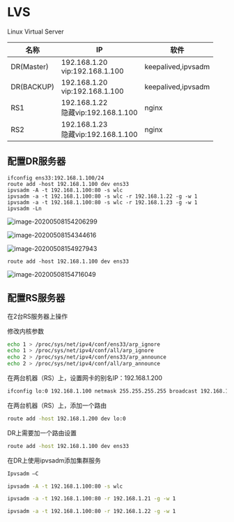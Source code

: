 # LVS

Linux Virtual Server



| 名称       | IP                                    | 软件               |
| ---------- | ------------------------------------- | ------------------ |
| DR(Master) | 192.168.1.20<br>vip:192.168.1.100     | keepalived,ipvsadm |
| DR(BACKUP) | 192.168.1.20<br>vip:192.168.1.100     | keepalived,ipvsadm |
| RS1        | 192.168.1.22<br>隐藏vip:192.168.1.100 | nginx              |
| RS2        | 192.168.1.23<br>隐藏vip:192.168.1.100 | nginx              |





## 配置DR服务器

```
ifconfig ens33:192.168.1.100/24
route add -host 192.168.1.100 dev ens33
ipvsadm -A -t 192.168.1.100:80 -s wlc
ipvsadm -a -t 192.168.1.100:80 -s wlc -r 192.168.1.22 -g -w 1
ipvsadm -a -t 192.168.1.100:80 -s wlc -r 192.168.1.23 -g -w 1
ipvsadm -Ln
```



![image-20200508154206299](E:/%E6%88%91%E7%9A%84%E5%9D%9A%E6%9E%9C%E4%BA%91/OneDrive/%E5%AD%A6%E4%B9%A0/%E7%AC%94%E8%AE%B0/%E5%9B%BE%E7%89%87/note_images/image-20200508154206299.png)

![image-20200508154344616](E:/%E6%88%91%E7%9A%84%E5%9D%9A%E6%9E%9C%E4%BA%91/OneDrive/%E5%AD%A6%E4%B9%A0/%E7%AC%94%E8%AE%B0/%E5%9B%BE%E7%89%87/note_images/image-20200508154344616.png)

![image-20200508154927943](E:/%E6%88%91%E7%9A%84%E5%9D%9A%E6%9E%9C%E4%BA%91/OneDrive/%E5%AD%A6%E4%B9%A0/%E7%AC%94%E8%AE%B0/%E5%9B%BE%E7%89%87/note_images/image-20200508154927943.png)

```
route add -host 192.168.1.100 dev ens33
```

![image-20200508154716049](E:/%E6%88%91%E7%9A%84%E5%9D%9A%E6%9E%9C%E4%BA%91/OneDrive/%E5%AD%A6%E4%B9%A0/%E7%AC%94%E8%AE%B0/%E5%9B%BE%E7%89%87/note_images/image-20200508154716049.png)



## 配置RS服务器

在2台RS服务器上操作

修改内核参数

```sh
echo 1 > /proc/sys/net/ipv4/conf/ens33/arp_ignore
echo 1 > /proc/sys/net/ipv4/conf/all/arp_ignore
echo 2 > /proc/sys/net/ipv4/conf/ens33/arp_announce
echo 2 > /proc/sys/net/ipv4/conf/all/arp_announce
```



在两台机器（RS）上，设置网卡的别名IP：192.168.1.200

```sh
ifconfig lo:0 192.168.1.100 netmask 255.255.255.255 broadcast 192.168.1.100
```



在两台机器（RS）上，添加一个路由

```sh
route add -host 192.168.1.200 dev lo:0
```



DR上需要加一个路由设置

```sh
route add -host 192.168.1.100 dev ens33
```



在DR上使用ipvsadm添加集群服务

```sh
Ipvsadm –C

ipvsadm -A -t 192.168.1.100:80 -s wlc

ipvsadm -a -t 192.168.1.100:80 -r 192.168.1.21 -g -w 1

ipvsadm -a -t 192.168.1.100:80 -r 192.168.1.22 -g -w 1
```

